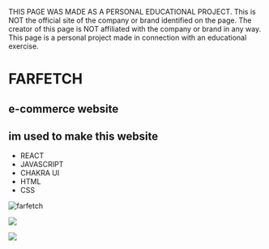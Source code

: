 THIS PAGE WAS MADE AS A PERSONAL EDUCATIONAL PROJECT. This is NOT the official site of the company or brand identified on the page. The creator of this page is NOT affiliated with the company or brand in any way. This page is a personal project made in connection with an educational exercise.

# FARFETCH  



## e-commerce website

## im used to make this website

- REACT
- JAVASCRIPT                                                                                       
-  CHAKRA UI
-  HTML 
-  CSS


![farfetch](https://lh3.googleusercontent.com/6w2IRTSQTxdW467ZEt4hjBYACkTqulEnNWtoC1ZethUPK2agcFT7OsHPdzsaDtxONxPPrrJEAnR9fOXKAKbk3HqdwZ-qUggTuyauCL9pGubxPBt5xX-_-qFIO1S9RAQ0HJVUhpULE0C_mLf4a5HSIjX8ryHb40l5ArpXUd1c2lXqqxEuCvqbwf_eWWzRBKNEiVbqb-jcBcUzSCbpIma16N9DXSdTW2_8aKRXHX-LZE2yJbXMv6IOF7Iq10WcIyqXnQzdoD_3qf3oKoFMHWhJQXkEzupJ5b31fHqeXWZbQQz-ktWTF3XRGws-b8mHd0eeHKNAC2gSdrFLIhvQ4vOio1ZlmMPs8pXhSDdStl3c1DzxBzocakyWIorr6dSj8RdOdRh2Rf9M9lwFmHoasyQfzZpYB3NTBI9ROS0dQnosM4wB6VSIKJ2vlLJHt1tKqm560Fqb-Jd5mtODzRbQtU5f-Rp4Zy-DW3ktH5QlBfdEjvArePeNUXXhLmnCp4jQqqJJukdKsPeX-cCfcXcAf-S2Y3rfnwOTU0BnjoSQuvNXIY02AiYk95AXC1NaHik6JjRWWquUwOrLa2dHqoC7dj8jWkvzb7vijghHhZf1c1gM1cs0A9UBSk6ZA5lRoLq2mg6YknJ10fooyYl6QUz6gh68N20CtsLlS1WlbsB-fKTZhKMQagXT3xCo8IWPyC74xgsYpF7dToizZ7P_nDblHxu_VKmw-JRi971SsW3usvIgpg7e7k2nMQh5LoG9EuWVUbb7dhJ7XUo6A8VDO4PVkhzUU0Oq6C2WQOYc1bMmDAy_apbPC1mrZVElOQnSdXVxIvj_reQx2RbKxdGviNoaGmTwcTfpPZPZ6JFr8ZQvUKrXIFpO0fBGYByt4vCaLkthRIOoafroZ83Ujo7TYFT283Pxo9DRSDKMnXE2aC_eV129bhj7RkOaTQ=w1314-h821-no?authuser=0)

![](https://lh3.googleusercontent.com/t9q2fZpWZF7R3X4H_aJwnHkzxjpn7-zvlE8OlNqH69YoKD_mw7yZvP3qS_9Afxn-d6G4m0pezJ3a_YvIEgSoH3iq9v35AtyyI77dsGavc7l-7pxUqzSu2tw89GheQn7qXBLzmff5yLT2ksJCbcCWTdmfEaFVmBlX5PwxcWwgs0GDHHAOxwYJjQ7OpRu17DBYyYCIZMTN05Glf69hRNCAgtRPlDKGYEhXzT9poaOJFe8KPvkjBPGWVHtKUvf5urlhpdIomx-T5TKoP8lbT_BZKkJnrkxv6zkVMqGXkGWiMk8lYSHAz_HGBX5eULc15Jv0mRoZQe17COVxRx9nqsaPdpQqOgKHghEcsNJ_Fkick8RRXP0SXClifP5Y0LiDhgYFHv4JhnLXPsGj5XPrT-Mf-aO2_7NEQw0nMQy6qM7YSjCjoHhVNSyTy-QYPrcOkaaqMSmsyQE4U0CPuZeuGldRwOe---g-7oVj3Tw8ycjGxWi7nDlqMl48FRUMfwlk5iEVnACzXknPBaIQRri79OWrEOKpSfJfTfrUX7rNjCi653KMuOGk9v-GC5InjtyYpxoNMLdBXoAgtJiUnGYcSg_sWScC4CqPSDdZkt6yTlZrUL5Lpg_Ed3wgLq15wY0Ue1WXyWWTEod_8W74UISfsdbAQwKOhR_M_GmWNh4gzH2vdVFepHfW0WpeOZ7q4ZDtIiTGsLgU37YsQXIe5j1436IV0RMRQrB4juRU5RaK1YwYIxIDU2AnbulCz73W6xEK5Ftla0M93xkiew-mqUBOe2JP7vHMHwiXkH4odD20G2SgRmecdBHmSSk3L3nBAf-PReaFInV9JQXEEe1uDxKrKFeCGnmh2Pw6guo5HQgiLPCwaYEQ-KnrpLlE9t2KVkWYLGqovKLM6bf8MAmy6vAuPyn7S1M0JiApYOsmi-QWDNxqAtsDEK-YKQ=w1314-h821-no?authuser=0)

![](https://lh3.googleusercontent.com/dwxd-qTM3FV_VFXtrO2H0LK6282ZqkBWjv_80ICodDBT-5JwxOsURPAdbLY7O_BLwbMzYg_QABkU-HV_0KGlUQBLYwLgNn26JT6GdfhyBpqXp7OWZR0683uJmFkrDt2pg9N_IiAuXMSHScjAuBmin9h_aWGFhkUF0XaFGxkK2yLsUBnOdpwWK7HAMdEzLGCWD-e9Oxm9M7rBcflMDL9Hk_b7w8BTwXLvgV-QBUQ3o8wcetYR1mBunXLq-_H1ByqRmQr0JAjWLdBPEXuvzIiLeGt5ZHLtkwkIeezIIQmH0yaiw6fpPWiMVSi1OSlsYZx-68qx0u4u-vHuS0hTzhxw4iCySL5rYGQnkfB8TVwxP4lIDaPybM7_Wz-y0o0XisPEgQeeam2P6NDmzqjxO58FUFOpnWUG8MnOGZPMGOz-JWHgLbKf1aCEap5YFqCqO1LvUXQdKal-t9UPlt8XADiGvbWX_9LNVyYWgN0sZC_7p3tP9z4RSlGWHIST_xD-zfPtLX0k3E0DRliSr_-KmJ_RCmk3uunwCiuyfZalLBeeLQW5UKHWgQAe7OIYNivW6TgQjpWdxhs6wGd83g_YUe1XnXtMsZ7ot0NaKeLBpZyZPPIo4A1Zv7si5M84-Hu611tCtYCu0esIzhsdNebgFosHXRLnd-D8PC--aKLaOwe_8LyG7Yk0ONLb2ACnjLY12wWt4Wm-Un_XZIH0mfBmtA7vyKh_QKcnrxQXPrm8HbiXMK9Kk7MF2QSKfeH02oooI6l5fkQvk0ur69kiVMNy1PZCWQTG-dxKdeAFiGlX0CnuKRY9Ginb4xUXSCdWjTWJthUouIPPW9C5gsEFeCjYe8QtASLc-16nJhEpeKN7EbpBirg9iQ3zl5RgcoRAfYl77qZV5N07XuofTJ75E_8a1ghm3SK7CDLSacUNgDh2appB3ewLNwhSvw=w1314-h821-no?authuser=0)




